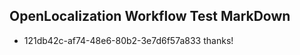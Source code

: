 ## OpenLocalization Workflow Test MarkDown
* 121db42c-af74-48e6-80b2-3e7d6f57a833 thanks!

<!--HONumber=12月16_HO3-->


